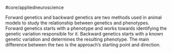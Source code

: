 #core/appliedneuroscience

Forward genetics and backward genetics are two methods used in animal models to study the relationship between genetics and phenotypes. Forward genetics starts with a phenotype and works towards identifying the genetic variation responsible for it. Backward genetics starts with a known genetic variation and determines the resulting phenotype. The main difference between the two is the approach’s starting point and direction.
